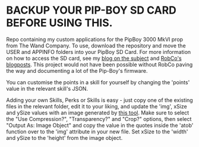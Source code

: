 # BACKUP YOUR PIP-BOY SD CARD BEFORE USING THIS.
Repo containing my custom applications for the PipBoy 3000 MkVI prop from The Wand Company.
To use, download the repository and move the USER and APPINFO folders into your PipBoy SD Card. 
For more information on how to access the SD card, see my [blog on the subject](https://athene.gay/projects/pipboy.html) and [RobCo's blogposts](https://log.robco-industries.org/documentation/pipboy-3000/#main-menu). This project would not have been possible without RobCo paving the way and documenting a lot of the Pip-Boy's firmware.

You can customise the points in a skill for yourself by changing the 'points' value in the relevant skill's JSON.

Adding your own Skills, Perks or Skills is easy - just copy one of the existing files in the relevant folder, edit it to your liking, and update the 'img', xSize and ySize values with an image generated by [this tool](https://www.espruino.com/Image+Converter). Make sure to select the "Use Compression?", "Transparency?" and "Crop?" options, then select "Output As: Image Object" and copy the value in the quotes inside the 'atob' function over to the 'img' attribute in your new file. Set xSize to the 'width' and ySize to the 'height' from the image object.
